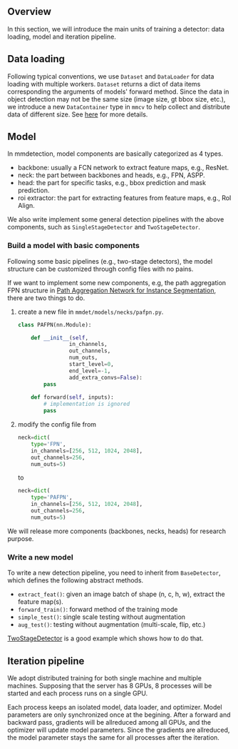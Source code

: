 ## Overview

In this section, we will introduce the main units of training a detector:
data loading, model and iteration pipeline.

## Data loading

Following typical conventions, we use `Dataset` and `DataLoader` for data loading
with multiple workers. `Dataset` returns a dict of data items corresponding
the arguments of models' forward method.
Since the data in object detection may not be the same size (image size, gt bbox size, etc.),
we introduce a new `DataContainer` type in `mmcv` to help collect and distribute
data of different size.
See [here](https://github.com/open-mmlab/mmcv/blob/master/mmcv/parallel/data_container.py) for more details.

## Model

In mmdetection, model components are basically categorized as 4 types.

- backbone: usually a FCN network to extract feature maps, e.g., ResNet.
- neck: the part between backbones and heads, e.g., FPN, ASPP.
- head: the part for specific tasks, e.g., bbox prediction and mask prediction.
- roi extractor: the part for extracting features from feature maps, e.g., RoI Align.

We also write implement some general detection pipelines with the above components,
such as `SingleStageDetector` and `TwoStageDetector`.

### Build a model with basic components

Following some basic pipelines (e.g., two-stage detectors), the model structure
can be customized through config files with no pains.

If we want to implement some new components, e.g, the path aggregation
FPN structure in [Path Aggregation Network for Instance Segmentation](https://arxiv.org/abs/1803.01534), there are two things to do.

1. create a new file in `mmdet/models/necks/pafpn.py`.

    ```python
    class PAFPN(nn.Module):

        def __init__(self,
                    in_channels,
                    out_channels,
                    num_outs,
                    start_level=0,
                    end_level=-1,
                    add_extra_convs=False):
            pass
        
        def forward(self, inputs):
            # implementation is ignored
            pass
    ```

2. modify the config file from

    ```python
    neck=dict(
        type='FPN',
        in_channels=[256, 512, 1024, 2048],
        out_channels=256,
        num_outs=5)
    ```

    to

    ```python
    neck=dict(
        type='PAFPN',
        in_channels=[256, 512, 1024, 2048],
        out_channels=256,
        num_outs=5)
    ```

We will release more components (backbones, necks, heads) for research purpose.

### Write a new model

To write a new detection pipeline, you need to inherit from `BaseDetector`,
which defines the following abstract methods.

- `extract_feat()`: given an image batch of shape (n, c, h, w), extract the feature map(s).
- `forward_train()`: forward method of the training mode
- `simple_test()`: single scale testing without augmentation
- `aug_test()`: testing without augmentation (multi-scale, flip, etc.)

[TwoStageDetector](https://github.com/hellock/mmdetection/blob/master/mmdet/models/detectors/two_stage.py)
is a good example which shows how to do that.

## Iteration pipeline

We adopt distributed training for both single machine and multiple machines.
Supposing that the server has 8 GPUs, 8 processes will be started and each process runs on a single GPU.

Each process keeps an isolated model, data loader, and optimizer.
Model parameters are only synchronized once at the begining.
After a forward and backward pass, gradients will be allreduced among all GPUs,
and the optimizer will update model parameters.
Since the gradients are allreduced, the model parameter stays the same for all processes after the iteration.